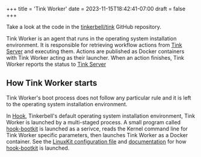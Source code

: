 +++
title = 'Tink Worker'
date = 2023-11-15T18:42:41-07:00
draft = false
+++

Take a look at the code in the [tinkerbell/tink] GitHub repository.

Tink Worker is an agent that runs in the operating system installation environment. 
It is responsible for retrieving workflow actions from [Tink Server] and executing them. 
Actions are published as Docker containers with Tink Worker acting as their launcher. 
When an action finishes, Tink Worker reports the status to [Tink Server]

## How Tink Worker starts

Tink Worker's boot process does not follow any particular rule and it is left to the operating system installation environment.

In [Hook], Tinkerbell's default operating system installation environment, Tink Worker is launched by a multi-staged process. 
A small program called [hook-bootkit] is launched as a serivce, reads the Kernel command line for Tink Worker specific parameters, then launches Tink Worker as a Docker container. 
See the [LinuxKit configuration file][hook-bootkit-service] and [documentation][linuxkit] for how [hook-bootkit] is launched.

[tinkerbell/tink]: https://github.com/tinkerbell/tink/tree/main/cmd/tink-worker
[hook]: /hook
[tink server]: /docs/services/tink-server
[hook-bootkit]: https://github.com/tinkerbell/hook/tree/main/hook-bootkit
[hook-bootkit-service]: https://github.com/tinkerbell/hook/blob/main/hook.yaml#L53
[linuxkit]: https://github.com/linuxkit/linuxkit